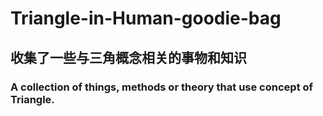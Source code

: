 # Triangle-in-Human-goodie-bag
## 收集了一些与三角概念相关的事物和知识
### A collection of things, methods or theory that use concept of Triangle.
